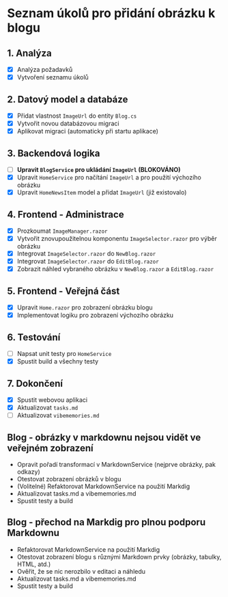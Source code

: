 # Seznam úkolů pro přidání obrázku k blogu

## 1. Analýza
- [x] Analýza požadavků
- [x] Vytvoření seznamu úkolů

## 2. Datový model a databáze
- [x] Přidat vlastnost `ImageUrl` do entity `Blog.cs`
- [x] Vytvořit novou databázovou migraci
- [x] Aplikovat migraci (automaticky při startu aplikace)

## 3. Backendová logika
- [ ] **Upravit `BlogService` pro ukládání `ImageUrl` (BLOKOVÁNO)**
- [x] Upravit `HomeService` pro načítání `ImageUrl` a pro použití výchozího obrázku
- [x] Upravit `HomeNewsItem` model a přidat `ImageUrl` (již existovalo)

## 4. Frontend - Administrace
- [x] Prozkoumat `ImageManager.razor`
- [x] Vytvořit znovupoužitelnou komponentu `ImageSelector.razor` pro výběr obrázku
- [x] Integrovat `ImageSelector.razor` do `NewBlog.razor`
- [x] Integrovat `ImageSelector.razor` do `EditBlog.razor`
- [x] Zobrazit náhled vybraného obrázku v `NewBlog.razor` a `EditBlog.razor`

## 5. Frontend - Veřejná část
- [x] Upravit `Home.razor` pro zobrazení obrázku blogu
- [x] Implementovat logiku pro zobrazení výchozího obrázku

## 6. Testování
- [ ] Napsat unit testy pro `HomeService`
- [x] Spustit build a všechny testy

## 7. Dokončení
- [x] Spustit webovou aplikaci
- [x] Aktualizovat `tasks.md`
- [ ] Aktualizovat `vibememories.md`

## Blog - obrázky v markdownu nejsou vidět ve veřejném zobrazení
- Opravit pořadí transformací v MarkdownService (nejprve obrázky, pak odkazy)
- Otestovat zobrazení obrázků v blogu
- (Volitelné) Refaktorovat MarkdownService na použití Markdig
- Aktualizovat tasks.md a vibememories.md
- Spustit testy a build

## Blog - přechod na Markdig pro plnou podporu Markdownu
- Refaktorovat MarkdownService na použití Markdig
- Otestovat zobrazení blogu s různými Markdown prvky (obrázky, tabulky, HTML, atd.)
- Ověřit, že se nic nerozbilo v editaci a náhledu
- Aktualizovat tasks.md a vibememories.md
- Spustit testy a build 